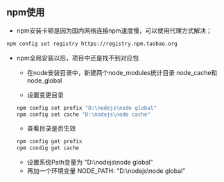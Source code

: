 ## npm使用

* npm安装卡顿是因为国内网络连接npm速度慢，可以使用代理方式解决；

```bash
npm config set registry https://registry.npm.taobao.org
```

* npm全局安装以后，项目中还是找不到对应包

  * 在node安装目录中，新建两个node_modules统计目录 node_cache和node_global

  * 设置变更目录

  ```bash
  npm config set prefix "D:\nodejs\node global"
  npm config set cache "D:\nodejs\node cache"
  ```

  * 查看目录是否生效

  ```bash
  npm config get prefix
  npm condig get cache
  ```

  * 设置系统Path变量为 "D:\nodejs\node global"
  * 再加一个环境变量 NODE_PATH: "D:\nodejs\node global"

  
